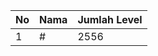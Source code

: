 | No | Nama            | Jumlah Level |
|----|-----------------|--------------|
| 1  | #    |    2556        |
